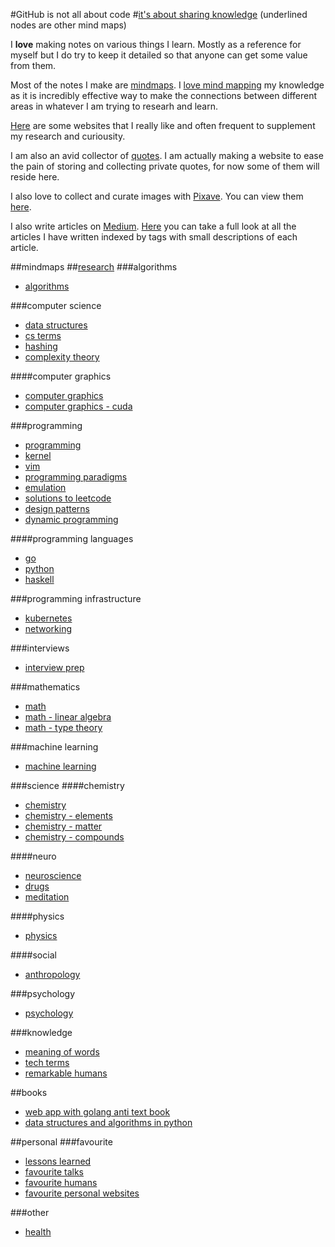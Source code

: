 #GitHub is not all about code
#[it's about sharing knowledge](https://my.mindnode.com/83qmKgoATj8TyKzprzsPfoirxa2g9WmFGx3xpr1J) (underlined nodes are other mind maps)

I **love** making notes on various things I learn. Mostly as a reference for
myself but I do try to keep it detailed so that anyone can get some value from
them.

Most of the notes I make are [mindmaps](https://github.com/nikitavoloboev/my-notes#mindmaps). I [love mind mapping](https://medium.com/@NikitaVoloboev/mind-map-everything-d27670f70739) my knowledge as it is incredibly effective way to make the connections between different areas in whatever I am trying to researh and learn. 

[Here](https://github.com/nikitavoloboev/my-notes/tree/master/links) are some websites that I really like and often frequent to supplement my research and curiousity.

I am also an avid collector of [quotes](https://github.com/nikitavoloboev/my-notes-mindmaps/tree/master/quotes). I am actually making a website to ease the pain of storing and collecting private quotes, for now some of them will reside here. 

I also love to collect and curate images with [Pixave](http://www.littlehj.com). You can view them [here](https://github.com/nikitavoloboev/my-notes-mindmaps/tree/master/images#here-are-all-of-the-albums-and-images-that-i-have-collected-over-the-years).

I also write articles on [Medium](https://medium.com/@NikitaVoloboev). [Here](https://github.com/nikitavoloboev/my-notes/tree/master/articles) you can take a full look at all the articles I have written indexed by tags with small descriptions of each article.

##mindmaps 
##[research](https://my.mindnode.com/83qmKgoATj8TyKzprzsPfoirxa2g9WmFGx3xpr1J)
###algorithms
- [algorithms](https://my.mindnode.com/RBs72wqMR9xyntANrBz629xLqVZwoHHrmwPsG3AU)

###computer science
- [data structures](https://my.mindnode.com/wFP5M2WyuNoFEtCaV8osgMJiYDydghpVJQCn9SUb)
- [cs terms](https://my.mindnode.com/GDJS5vHKoZHGi5UqaTv6vN6cY4QBGAricz7gxAeb#-238.1,-356.6,2)
- [hashing](https://my.mindnode.com/XqGqfpvNJ2WFQdjQG3aTMyoy3xV6zuq59LMy6rFa)
- [complexity theory](https://my.mindnode.com/rQzVzokYLnzir6vN5nwAZcwo5S39rsREbgZWxdjo)

####computer graphics
- [computer graphics](https://my.mindnode.com/1fSGMDtCkqBxFFh3JCSkLx1T2shhkJgEfesnTtmT)
- [computer graphics - cuda](https://my.mindnode.com/UzsD8fPyLmedeobRhtjqAygoxdZn9fD86WtFfAVS)

###programming
- [programming](https://my.mindnode.com/nyxpNazrso6eyV3M4RNGS9sUyXfNzTXq6pGhRYLZ)
- [kernel](https://my.mindnode.com/seT1fnsza7kbPqFxSaXymT1ptXwspcCp2Co1t6bW#-16.0,-9.4,2)
- [vim](https://my.mindnode.com/DFFMQfdzm4hzWyMRRLqPreauujS62PVfPVssvJp4)
- [programming paradigms](https://my.mindnode.com/qqjRxmiDoMyKteYicvarwjrgMgpsYJjLWgXsD5Wn)
- [emulation](https://my.mindnode.com/wKPccGXqDxbUMndMp1nPVs1NbzhzcmsqKzBDyXWx)
- [solutions to leetcode](https://my.mindnode.com/UWt29ELHCYyhEL68smUyMZ3UWFg3cwkyXZZAngpE)
- [design patterns](https://my.mindnode.com/YuPqxS24m3eYVp6xqdAD2v5tYTTx5odGywTsQu7a)
- [dynamic programming](https://my.mindnode.com/nbgnE4hxrpNnpubV9MShaNgQax4HFZMds4M93HkA)

####programming languages
- [go](https://my.mindnode.com/sCQRYzZWsmrsqv2vW1FGKa7s2qc2spP1tTzSbnx1)
- [python](https://my.mindnode.com/qoU3LqJjWdq5XGVcs4zasUmguyEX6iqyE9zuEKdg)
- [haskell](https://my.mindnode.com/6Ungyr3Ypz2pM3yoov8ytj9p3PjTqccyrnyR7fy4)

###programming infrastructure
- [kubernetes](https://my.mindnode.com/21syuSb9dYNWCvsd5xJV4ybfmxsx8LqWGXqM9xMe)
- [networking](https://my.mindnode.com/K1D5isP4eFvFbGs8Xx7uVknF6Lmsui3fcqZBEQPw)

###interviews
- [interview prep](https://my.mindnode.com/a6eWJRXyNEMoYSqBDx6Cxt3L96UBsCbH7UgGcmNH)

###mathematics
- [math](https://my.mindnode.com/JjwuFxXNpusrHpkmfSy9BEqcnbLCFmrqWux5vpby)
- [math - linear algebra](https://my.mindnode.com/uSBytjXorayqpAZTRhLxAX1zbpxyMyYNhLYBx8Vy)
- [math - type theory](https://my.mindnode.com/DDpqyZuyarQap3y8YZVTvfpW97EvWzbEVpsa2ExJ)

###machine learning
- [machine learning](https://my.mindnode.com/sGfQ6GAkCb2sbCeSKCkXyLLsBmVy6hhN5GYFG1QP)

###science
####chemistry
- [chemistry](https://my.mindnode.com/wYDhE6MqsqRDVpw5CEEJULsjxHkqNFZad3DvDhYr)
- [chemistry - elements](https://my.mindnode.com/s2t5UnPoUS3CA5BFqvsyqkEnynxCMAspAj2v3VEN)
- [chemistry - matter](https://my.mindnode.com/C5kfhmQRVWUF8JnEV4THcsb3x3mgYNWqkcM8xN6n)
- [chemistry - compounds](https://my.mindnode.com/Mp1YiKoPGthEkykex4qQx6QnB2iaYfLKFu9S5H2C)

####neuro
- [neuroscience](https://my.mindnode.com/tpKRHB3qKyyKHrgCT8bWYuyz4gqjprLbgenBfQDN)
- [drugs](https://my.mindnode.com/cySRz6ygp55zqaDBC3nXWZCszQqAqG7qbKJB2jbD)
- [meditation](https://my.mindnode.com/V2m9xCyus4ZFnaywuM2RzhN7kMcTeBnXXwzo9Dsz)

####physics
- [physics](https://my.mindnode.com/ZZyhmxBzdPQeqcZjsp7RasytP4SEBWWpXRg6hT93)
 
####social
- [anthropology](https://my.mindnode.com/CaaurWHZJ1Dii1hsx81N6wNY7VZT5xVhjeUqMxq5)

###psychology
- [psychology](https://my.mindnode.com/wUgQ9eTCyksJgNBez6nWVuVQCShpgaUuqnroZWYE)

###knowledge
- [meaning of words](https://my.mindnode.com/keTpctx9LF2i5233rxgPwfgKozAqhNDo4585UpdV)
- [tech terms](https://my.mindnode.com/x37uLCs9gNHy14fy4SEjByXdSLxL9ci2R7bpagdM)
- [remarkable humans](https://my.mindnode.com/BEwBFKM65N9tYsTodUAaKmSzXcgLZXsMV16CU6zr)

##books
- [web app with golang anti text book](https://my.mindnode.com/zdrWE679mdxpS86aXZbCpWaTbp7mVXyUEYaBzBaU)
- [data structures and algorithms in python](https://my.mindnode.com/eESybqxSFzZrxtVFUYvmkMMQGC7s6qqHr1j5qwMh)

##personal
###favourite
- [lessons learned](https://my.mindnode.com/Eu6Rs5VBTZApkqJHXWHz5AuskGQPHSSZTk67N9DR)
- [favourite talks](https://my.mindnode.com/YqkoPxPeWUsNUhS1LiWxzkpUnETvMKd6fNp55zd6#-749.5,-1819.1,2)
- [favourite humans](https://my.mindnode.com/PTSyQ9T2X3ggrpauRzeqTsvkAq8yqCJQWSyqG3Ph)
- [favourite personal websites](https://my.mindnode.com/NLGwhX8ipsqi5UgpaHqqRdDzpsqLg3c7PuKGBhs1)

###other
- [health](https://my.mindnode.com/qEhyRseqgzLSpyxSXMSRFTFAcnmx5R54qC34V81X)
